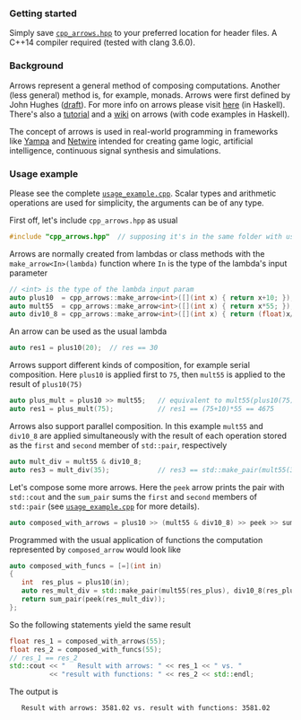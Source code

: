 ### Getting started

Simply save [`cpp_arrows.hpp`](https://raw.githubusercontent.com/yarric/CppArrows/master/release/CppArrows/cpp_arrows.hpp) to your preferred location for header files. A C++14 compiler required (tested with clang 3.6.0).

### Background

Arrows represent a general method of composing computations. Another (less general) method 
is, for example, monads. Arrows were first defined by John Hughes 
([draft](http://www.cse.chalmers.se/~rjmh/Papers/arrows.pdf)). For more info on arrows please visit [here](https://www.haskell.org/arrows/index.html) (in Haskell). There's also a [tutorial](https://wiki.haskell.org/Arrow_tutorial) 
and a [wiki](https://en.wikibooks.org/wiki/Haskell/Understanding_arrows) on arrows (with code examples in Haskell).
 
The concept of arrows is used in real-world programming in frameworks like [Yampa](https://wiki.haskell.org/Yampa) and [Netwire](https://wiki.haskell.org/Netwire) intended for creating game logic, artificial intelligence, continuous signal synthesis and simulations. 

### Usage example 

Please see the complete [`usage_example.cpp`](/examples/usage_example.cpp). Scalar types and arithmetic 
operations are used for simplicity, the arguments can be of any type. 

First off, let's include `cpp_arrows.hpp` as usual 

```c++
#include "cpp_arrows.hpp"  // supposing it's in the same folder with usage_example.cpp
```

Arrows are normally created from lambdas or class methods with the `make_arrow<In>(lambda)`
function where `In` is the type of the lambda's input parameter

```c++
// <int> is the type of the lambda input param
auto plus10  = cpp_arrows::make_arrow<int>([](int x) { return x+10; });
auto mult55  = cpp_arrows::make_arrow<int>([](int x) { return x*55; });
auto div10_8 = cpp_arrows::make_arrow<int>([](int x) { return (float)x/10.8f; });
```

An arrow can be used as the usual lambda

```c++
auto res1 = plus10(20);  // res == 30 
```

Arrows support different kinds of composition, for example serial composition. Here
`plus10` is applied first to `75`, then `mult55` is applied to the result of `plus10(75)`

```c++
auto plus_mult = plus10 >> mult55;   // equivalent to mult55(plus10(75))
auto res1 = plus_mult(75);           // res1 == (75+10)*55 == 4675
```

Arrows also support parallel composition. In this example `mult55` and `div10_8` are 
applied simultaneously with the result of each operation stored as the `first` and `second`
member of `std::pair`, respectively

```c++
auto mult_div = mult55 & div10_8;    
auto res3 = mult_div(35);            // res3 == std::make_pair(mult55(35), div10_8(35));
```

Let's compose some more arrows. Here the `peek` arrow prints the pair with `std::cout` and 
the `sum_pair` sums the `first` and `second` members of `std::pair` (see 
[`usage_example.cpp`](/examples/usage_example.cpp) for more details).
 
 ```c++
 auto composed_with_arrows = plus10 >> (mult55 & div10_8) >> peek >> sum_pair;
 ```
 
 Programmed with the usual application of functions the computation represented by `composed_arrow`
 would look like
 
 ```c++
 auto composed_with_funcs = [=](int in)
 {
    int  res_plus = plus10(in);
    auto res_mult_div = std::make_pair(mult55(res_plus), div10_8(res_plus));
    return sum_pair(peek(res_mult_div));
 };
 ```
 
 So the following statements yield the same result
 ```c++
 float res_1 = composed_with_arrows(55);
 float res_2 = composed_with_funcs(55);
 // res_1 == res_2
 std::cout << "   Result with arrows: " << res_1 << " vs. "
           << "result with functions: " << res_2 << std::endl;
 ```
 
 The output is
 
 ```   Result with arrows: 3581.02 vs. result with functions: 3581.02```
